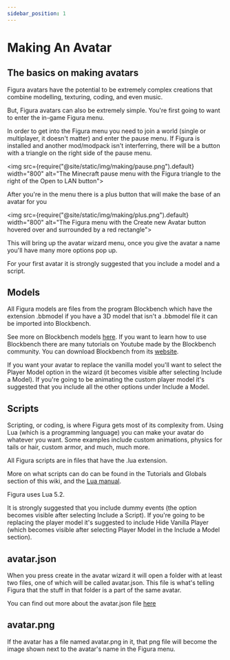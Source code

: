 ```yaml
---
sidebar_position: 1
---
```


# Making An Avatar

## The basics on making avatars

Figura avatars have the potential to be extremely complex creations that combine modelling, texturing, coding, and even music.

But, Figura avatars can also be extremely simple. You're first going to want to enter the in-game Figura menu.

In order to get into the Figura menu you need to join a world (single or multiplayer, it doesn't matter) and enter the pause menu. If Figura is installed and another mod/modpack isn't interferring, there will be a button with a triangle on the right side of the pause menu.

<img src={require("@site/static/img/making/pause.png").default} width="800" alt="The Minecraft pause menu with the Figura triangle to the right of the Open to LAN button"></img><br/>

After you're in the menu there is a plus button that will make the base of an avatar for you

<img src={require("@site/static/img/making/plus.png").default} width="800" alt="The Figura menu with the Create new Avatar button hovered over and surrounded by a red rectangle"></img><br/>

This will bring up the avatar wizard menu, once you give the avatar a name you'll have many more options pop up.

For your first avatar it is strongly suggested that you include a model and a script.

## Models

All Figura models are files from the program Blockbench which have the extension .bbmodel if you have a 3D model that isn't a .bbmodel file it can be imported into Blockbench.

See more on Blockbench models [here](./BlockBench). If you want to learn how to use Blockbench there are many tutorials on Youtube made by the Blockbench community. You can download Blockbench from its [website](https://www.blockbench.net/).

If you want your avatar to replace the vanilla model you'll want to select the Player Model option in the wizard (it becomes visible after selecting Include a Model). If you're going to be animating the custom player model it's suggested that you include all the other options under Include a Model.

## Scripts

Scripting, or coding, is where Figura gets most of its complexity from. Using Lua (which is a programming language) you can make your avatar do whatever you want. Some examples include custom animations, physics for tails or hair, custom armor, and much, much more.

All Figura scripts are in files that have the .lua extension.

More on what scripts can do can be found in the Tutorials and Globals section of this wiki, and the [Lua manual](https://www.lua.org/manual/5.2/).

Figura uses Lua 5.2.

It is strongly suggested that you include dummy events (the option becomes visible after selecting Include a Script). If you're going to be replacing the player model it's suggested to include Hide Vanilla Player (which becomes visible after selecting Player Model in the Include a Model section).

## avatar.json

When you press create in the avatar wizard it will open a folder with at least two files, one of which will be called avatar.json. This file is what's telling Figura that the stuff in that folder is a part of the same avatar.

You can find out more about the avatar.json file [here](../tutorials/Avatar-Metadata)

## avatar.png

If the avatar has a file named avatar.png in it, that png file will become the image shown next to the avatar's name in the Figura menu.
